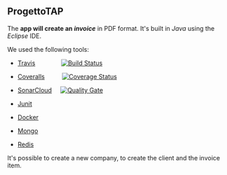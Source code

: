 ## ProgettoTAP

The **app will create an _invoice_** in PDF format. 
It's built in *Java* using the *Eclipse* IDE. 
  
We used the following tools: 

 * <a href="https://travis-ci.org">Travis</a> &nbsp;&nbsp;&nbsp;&nbsp;&nbsp;&nbsp;&nbsp;&nbsp;&nbsp;&nbsp;&nbsp;&nbsp;&nbsp;&nbsp;[![Build Status](https://travis-ci.org/Danny182/progettoTAP.svg?branch=master)](https://travis-ci.org/Danny182/progettoTAP) 
 
 * <a href="https://coveralls.io">Coveralls</a> &nbsp;&nbsp;&nbsp;&nbsp;&nbsp;&nbsp;&nbsp;&nbsp;&nbsp;[![Coverage Status](https://coveralls.io/repos/github/Danny182/progettoTAP/badge.svg?branch=master)](https://coveralls.io/github/Danny182/progettoTAP?branch=master)
 
 * <a href="https://about.sonarcloud.io">SonarCloud</a> &nbsp;&nbsp;&nbsp;&nbsp;[![Quality Gate](https://sonarcloud.io/api/badges/gate?key=com.unifi:fatture)](https://sonarcloud.io/dashboard?id=com.unifi:fatture)
 
 * <a href="https://junit.org/junit4/">Junit</a>
 * <a href="https://www.docker.com">Docker</a>
 * <a href="https://www.mongodb.com">Mongo</a>
 * <a href="https://redis.io">Redis</a>
 
 
 
   
   
It's possible to create a new company, to create the client and the invoice item.


